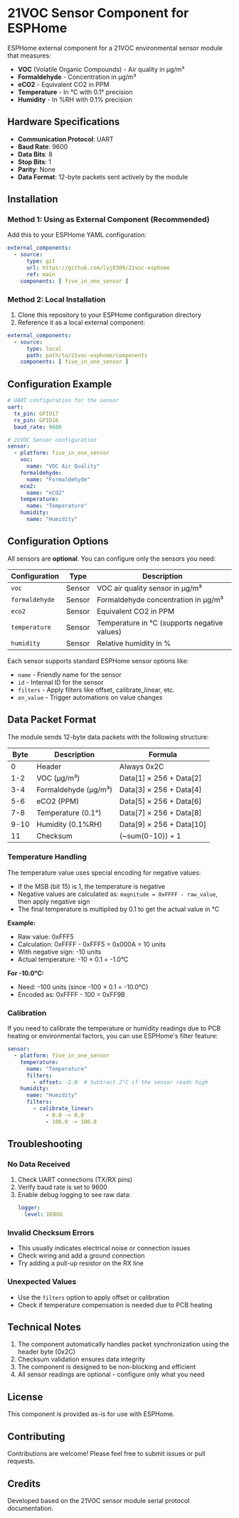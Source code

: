 # 21VOC Sensor Component for ESPHome

ESPHome external component for a 21VOC environmental sensor module that measures:
- **VOC** (Volatile Organic Compounds) - Air quality in µg/m³
- **Formaldehyde** - Concentration in µg/m³
- **eCO2** - Equivalent CO2 in PPM
- **Temperature** - In °C with 0.1° precision
- **Humidity** - In %RH with 0.1% precision

## Hardware Specifications

- **Communication Protocol**: UART
- **Baud Rate**: 9600
- **Data Bits**: 8
- **Stop Bits**: 1
- **Parity**: None
- **Data Format**: 12-byte packets sent actively by the module

## Installation

### Method 1: Using as External Component (Recommended)

Add this to your ESPHome YAML configuration:

```yaml
external_components:
  - source:
      type: git
      url: https://github.com/lyj0309/21voc-esphome
      ref: main
    components: [ five_in_one_sensor ]
```

### Method 2: Local Installation

1. Clone this repository to your ESPHome configuration directory
2. Reference it as a local external component:

```yaml
external_components:
  - source:
      type: local
      path: path/to/21voc-esphome/components
    components: [ five_in_one_sensor ]
```

## Configuration Example

```yaml
# UART configuration for the sensor
uart:
  tx_pin: GPIO17
  rx_pin: GPIO16
  baud_rate: 9600

# 21VOC Sensor configuration
sensor:
  - platform: five_in_one_sensor
    voc:
      name: "VOC Air Quality"
    formaldehyde:
      name: "Formaldehyde"
    eco2:
      name: "eCO2"
    temperature:
      name: "Temperature"
    humidity:
      name: "Humidity"
```

## Configuration Options

All sensors are **optional**. You can configure only the sensors you need:

| Configuration | Type | Description |
|--------------|------|-------------|
| `voc` | Sensor | VOC air quality sensor in µg/m³ |
| `formaldehyde` | Sensor | Formaldehyde concentration in µg/m³ |
| `eco2` | Sensor | Equivalent CO2 in PPM |
| `temperature` | Sensor | Temperature in °C (supports negative values) |
| `humidity` | Sensor | Relative humidity in % |

Each sensor supports standard ESPHome sensor options like:
- `name` - Friendly name for the sensor
- `id` - Internal ID for the sensor
- `filters` - Apply filters like offset, calibrate_linear, etc.
- `on_value` - Trigger automations on value changes

## Data Packet Format

The module sends 12-byte data packets with the following structure:

| Byte | Description | Formula |
|------|-------------|---------|
| 0 | Header | Always 0x2C |
| 1-2 | VOC (µg/m³) | Data[1] × 256 + Data[2] |
| 3-4 | Formaldehyde (µg/m³) | Data[3] × 256 + Data[4] |
| 5-6 | eCO2 (PPM) | Data[5] × 256 + Data[6] |
| 7-8 | Temperature (0.1°) | Data[7] × 256 + Data[8] |
| 9-10 | Humidity (0.1%RH) | Data[9] × 256 + Data[10] |
| 11 | Checksum | (~sum(0-10)) + 1 |

### Temperature Handling

The temperature value uses special encoding for negative values:
- If the MSB (bit 15) is 1, the temperature is negative
- Negative values are calculated as: `magnitude = 0xFFFF - raw_value`, then apply negative sign
- The final temperature is multiplied by 0.1 to get the actual value in °C

**Example:**
- Raw value: 0xFFF5
- Calculation: 0xFFFF - 0xFFF5 = 0x000A = 10 units
- With negative sign: -10 units
- Actual temperature: -10 × 0.1 = -1.0°C

**For -10.0°C:**
- Need: -100 units (since -100 × 0.1 = -10.0°C)
- Encoded as: 0xFFFF - 100 = 0xFF9B

### Calibration

If you need to calibrate the temperature or humidity readings due to PCB heating or environmental factors, you can use ESPHome's filter feature:

```yaml
sensor:
  - platform: five_in_one_sensor
    temperature:
      name: "Temperature"
      filters:
        - offset: -2.0  # Subtract 2°C if the sensor reads high
    humidity:
      name: "Humidity"
      filters:
        - calibrate_linear:
            - 0.0 -> 0.0
            - 100.0 -> 100.0
```

## Troubleshooting

### No Data Received

1. Check UART connections (TX/RX pins)
2. Verify baud rate is set to 9600
3. Enable debug logging to see raw data:
   ```yaml
   logger:
     level: DEBUG
   ```

### Invalid Checksum Errors

- This usually indicates electrical noise or connection issues
- Check wiring and add a ground connection
- Try adding a pull-up resistor on the RX line

### Unexpected Values

- Use the `filters` option to apply offset or calibration
- Check if temperature compensation is needed due to PCB heating

## Technical Notes

1. The component automatically handles packet synchronization using the header byte (0x2C)
2. Checksum validation ensures data integrity
3. The component is designed to be non-blocking and efficient
4. All sensor readings are optional - configure only what you need

## License

This component is provided as-is for use with ESPHome.

## Contributing

Contributions are welcome! Please feel free to submit issues or pull requests.

## Credits

Developed based on the 21VOC sensor module serial protocol documentation.

